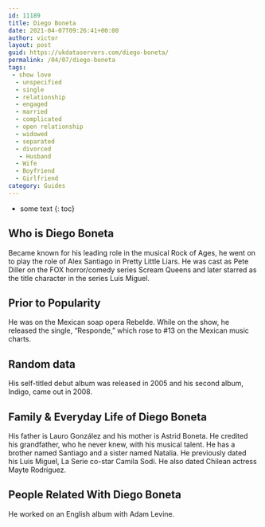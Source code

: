 ```yaml
---
id: 11189
title: Diego Boneta
date: 2021-04-07T09:26:41+00:00
author: victor
layout: post
guid: https://ukdataservers.com/diego-boneta/
permalink: /04/07/diego-boneta
tags:
 - show love
  - unspecified
  - single
  - relationship
  - engaged
  - married
  - complicated
  - open relationship
  - widowed
  - separated
  - divorced
   - Husband
  - Wife
  - Boyfriend
  - Girlfriend
category: Guides
---
```


* some text
{: toc}


## Who is Diego Boneta



Became known for his leading role in the musical Rock of Ages, he went on to play the role of Alex Santiago in Pretty Little Liars. He was cast as Pete Diller on the FOX horror/comedy series Scream Queens and later starred as the title character in the series Luis Miguel. 

                
                
                
## Prior to Popularity



He was on the Mexican soap opera Rebelde. While on the show, he released the single, &#8220;Responde,&#8221; which rose to #13 on the Mexican music charts. 

                
                
                
## Random data



His self-titled debut album was released in 2005 and his second album, Indigo, came out in 2008. 

                
                
                
## Family & Everyday Life of Diego Boneta



His father is Lauro González and his mother is Astrid Boneta. He credited his grandfather, who he never knew, with his musical talent. He has a brother named Santiago and a sister named Natalia. He previously dated his Luis Miguel, La Serie co-star Camila Sodi. He also dated Chilean actress Mayte Rodríguez.

                
                
                
## People Related With Diego Boneta



He worked on an English album with Adam Levine.

                
              
            
          
          
          